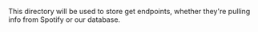 This directory will be used to store get endpoints, whether they're pulling info from Spotify or our database.
